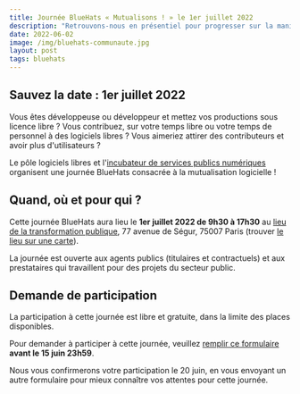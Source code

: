 ```yaml
---
title: Journée BlueHats « Mutualisons ! » le 1er juillet 2022
description: "Retrouvons-nous en présentiel pour progresser sur la manière de rendre nos productions logicielles plus collaboratives et augmenter leurs réutilisations dans l'administration."
date: 2022-06-02
image: /img/bluehats-communaute.jpg
layout: post
tags: bluehats
---
```


## Sauvez la date : 1er juillet 2022

Vous êtes développeuse ou développeur et mettez vos productions sous licence libre ?  Vous contribuez, sur votre temps libre ou votre temps de personnel à des logiciels libres ?  Vous aimeriez attirer des contributeurs et avoir plus d'utilisateurs ?

Le pôle logiciels libres et l'[incubateur de services publics numériques](https://beta.gouv.fr) organisent une journée BlueHats consacrée à la mutualisation logicielle !

## Quand, où et pour qui ?

Cette journée BlueHats aura lieu le **1er juillet 2022 de 9h30 à 17h30** au [lieu de la transformation publique](https://www.modernisation.gouv.fr/diffuser-linnovation-publique/le-lieu-de-la-transformation-publique), 77 avenue de Ségur, 75007 Paris (trouver [le lieu sur une carte](https://osm.org/go/0BOdStupT?node=1943846151)).

La journée est ouverte aux agents publics (titulaires et contractuels) et aux prestataires qui travaillent pour des projets du secteur public.

## Demande de participation

La participation à cette journée est libre et gratuite, dans la limite des places disponibles.

Pour demander à participer à cette journée, veuillez [remplir ce formulaire](https://framaforms.org/1er-juillet-2022-journee-bluehats-mutualisons-demande-de-participation-1654151829) **avant le 15 juin 23h59**.

Nous vous confirmerons votre participation le 20 juin, en vous envoyant un autre formulaire pour mieux connaître vos attentes pour cette journée.

